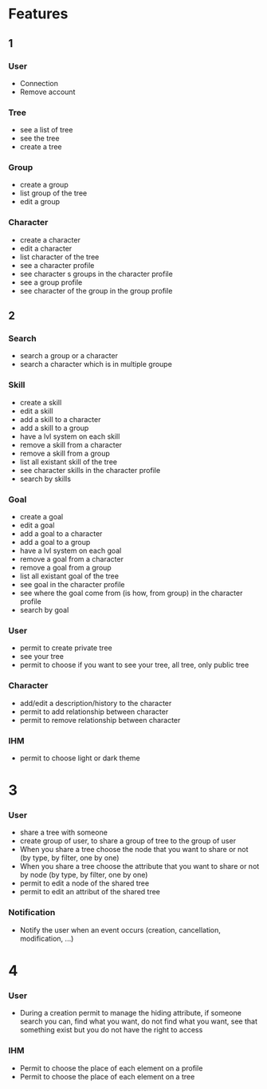 # Features

## 1

### User

* Connection
* Remove account

### Tree

* see a list of tree
* see the tree
* create a tree

### Group

* create a group
* list group of the tree
* edit a group

### Character

* create a character
* edit a character
* list character of the tree
* see a character profile
* see character s groups in the character profile
* see a group profile
* see character of the group in the group profile

## 2

### Search

* search a group or a character
* search a character which is in multiple groupe

### Skill

* create a skill
* edit a skill
* add a skill to a character
* add a skill to a group
* have a lvl system on each skill
* remove a skill from a character
* remove a skill from a group
* list all existant skill of the tree
* see character skills in the character profile
* search by skills

### Goal

* create a goal
* edit a goal
* add a goal to a character
* add a goal to a group
* have a lvl system on each goal
* remove a goal from a character
* remove a goal from a group
* list all existant goal of the tree
* see goal in the character profile
* see where the goal come from (is how, from group) in the character profile
* search by goal

### User

* permit to create private tree
* see your tree
* permit to choose if you want to see your tree, all tree, only public tree

### Character

* add/edit a description/history to the character
* permit to add relationship between character
* permit to remove relationship between character

### IHM

* permit to choose light or dark theme

# 3

### User

* share a tree with someone
* create group of user, to share a group of tree to the group of user
* When you share a tree choose the node that you want to share or not (by type, by filter, one by one)
* When you share a tree choose the attribute that you want to share or not by node (by type, by filter, one by one)
* permit to edit a node of the shared tree
* permit to edit an attribut of the shared tree

### Notification

* Notify the user when an event occurs (creation, cancellation, modification, ...)

# 4

### User

* During a creation permit to manage the hiding attribute, if someone search you can, find what you want, do not find what you want, see that something exist but you do not have the right to access

### IHM

* Permit to choose the place of each element on a profile
* Permit to choose the place of each element on a tree
